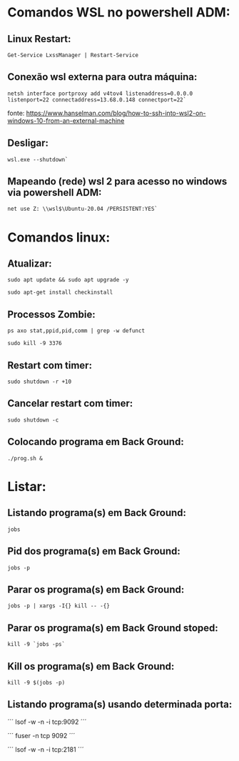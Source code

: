 # Comandos WSL no powershell ADM:

## Linux Restart:
```
Get-Service LxssManager | Restart-Service
```

## Conexão wsl externa para outra máquina:

```
netsh interface portproxy add v4tov4 listenaddress=0.0.0.0 listenport=22 connectaddress=13.68.0.148 connectport=22`
```

fonte: https://www.hanselman.com/blog/how-to-ssh-into-wsl2-on-windows-10-from-an-external-machine

## Desligar:

```
wsl.exe --shutdown`
```

## Mapeando (rede) wsl 2 para acesso no windows via powershell ADM:

```
net use Z: \\wsl$\Ubuntu-20.04 /PERSISTENT:YES`
```

# Comandos linux:

## Atualizar:

```
sudo apt update && sudo apt upgrade -y
```
```
sudo apt-get install checkinstall
```

## Processos Zombie:
```
ps axo stat,ppid,pid,comm | grep -w defunct
```
```
sudo kill -9 3376
```

## Restart com timer:
```
sudo shutdown -r +10
```

## Cancelar restart com timer:

``` 
sudo shutdown -c
```

## Colocando programa em Back Ground:

``` 
./prog.sh &
```

# Listar:
## Listando programa(s) em Back Ground:

``` 
jobs
```
## Pid dos programa(s) em Back Ground:

``` 
jobs -p
```
## Parar os programa(s) em Back Ground:

``` 
jobs -p | xargs -I{} kill -- -{}
```
## Parar os programa(s) em Back Ground stoped:

``` 
kill -9 `jobs -ps`
```
## Kill os programa(s) em Back Ground:
```
kill -9 $(jobs -p)
```
## Listando programa(s) usando determinada porta:
´´´
lsof -w -n -i tcp:9092
´´´

´´´
fuser -n tcp 9092
´´´

´´´
lsof -w -n -i tcp:2181
´´´
